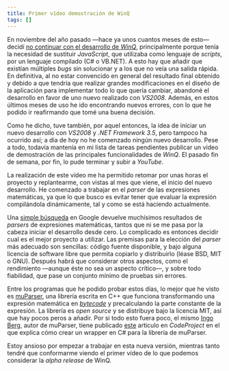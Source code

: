 ```yaml
---
title: Primer vídeo demostración de WinQ
tags: []
---
```

En noviembre del año pasado —hace ya unos cuantos meses de esto— decidí [no continuar con el desarrollo de _WinQ_](/winq-punto-y-aparte/), principalmente porque tenía la necesidad de sustituir _JavaScript_, que utilizaba como lenguaje de _scripts_, por un lenguaje compilado (C# o VB.NET). A esto hay que añadir que existían múltiples _bugs_ sin solucionar y a los que no veía una salida rápida. En definitiva, al no estar convencido en general del resultado final obtenido y debido a que tendría que realizar grandes modificaciones en el diseño de la aplicación para implementar todo lo que quería cambiar, abandoné el desarrollo en favor de uno nuevo realizado con _VS2008_. Además, en estos últimos meses de uso he ido encontrando nuevos errores, con lo que he podido ir reafirmando que tomé una buena decisión.

Como he dicho, tuve también, por aquel entonces, la idea de iniciar un nuevo desarrollo con _VS2008_ y _.NET Framework 3.5_, pero tampoco ha ocurrido así; a día de hoy no he comenzado ningún nuevo desarrollo. Pese a todo, todavía mantenía en mi lista de tareas pendientes publicar un vídeo de demostración de las principales funcionalidades de _WinQ_. El pasado fin de semana, por fin, lo pude terminar y subir a _YouTube_.

La realización de este vídeo me ha permitido retomar por unas horas el proyecto y replantearme, con vistas al mes que viene, el inicio del nuevo desarrollo. He comenzado a trabajar en el _parser_ de las expresiones matemáticas, ya que lo que busco es evitar tener que evaluar la expresión compilándola dinámicamente, tal y como se está haciendo actualmente.

Una [simple búsqueda](http://www.google.com/search?hl=en&q=parser+math "Búsqueda 'Math parser'") en Google devuelve muchísimos resultados de _parsers_ de expresiones matemáticas, tantos que ni se me pasa por la cabeza iniciar el desarrollo desde cero. Lo complicado es entonces decidir cual es el mejor proyecto a utilizar. Las premisas para la elección del _parser_ más adecuado son sencillas: código fuente disponible, y bajo alguna licencia de software libre que permita copiarlo y distribuirlo (léase BSD, MIT o GNU). Después habrá que considerar otros aspectos, como el rendimiento —aunque éste no sea un aspecto crítico—, y sobre todo fiabilidad, que pase un conjunto mínimo de pruebas sin errores.

Entre los programas que he podido probar estos días, lo mejor que he visto es [muParser](http://muparser.sourceforge.net/), una librería escrita en C++ que funciona transformando una expresión matemática en _[bytecode](http://es.wikipedia.org/wiki/Bytecode)_ y precalculando la parte constante de la expresión. La librería es _open source_ y se distribuye bajo la licencia MIT, así que hay pocos peros a añadir. Por si todo esto fuera poco, el mismo [Ingo Berg](http://beltoforion.de/index_en.html "The private homepage of Ingo Berg"), autor de muParser, tiene publicado [este](http://www.codeproject.com/script/Articles/ArticleVersion.aspx?aid=18384&av=0 "Parsing Mathematical Expressions with muParser") articulo en _CodeProject_ en el que explica cómo crear un wrapper en C# para la librería de muParser.

Estoy ansioso por empezar a trabajar en esta nueva versión, mientras tanto tendré que conformarme viendo el primer vídeo de lo que podemos considerar la _alpha release_ de WinQ.
